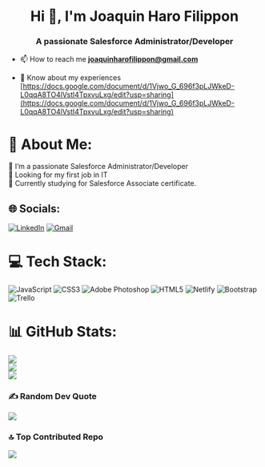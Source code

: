 <h1 align="center">Hi 👋, I'm Joaquin Haro Filippon</h1>
<h3 align="center">A passionate Salesforce Administrator/Developer</h3>

- 📫 How to reach me **joaquinharofilippon@gmail.com**

- 📄 Know about my experiences [https://docs.google.com/document/d/1Vjwo_G_696f3pLJWkeD-L0qqA8TO4lVstl4TpxvuLxg/edit?usp=sharing](https://docs.google.com/document/d/1Vjwo_G_696f3pLJWkeD-L0qqA8TO4lVstl4TpxvuLxg/edit?usp=sharing)

# 💫 About Me:
🔭 I’m a passionate Salesforce Administrator/Developer<br>🤝 Looking for my first job in IT<br>🌱 Currently studying for Salesforce Associate certificate.<br>

## 🌐 Socials:
[![LinkedIn](https://img.shields.io/badge/LinkedIn-%230077B5.svg?logo=linkedin&logoColor=white)](https://linkedin.com/in/joaquin-haro-filippon-a05967191) 
[![Gmail](https://img.shields.io/badge/Gmail-D14836?style=for-the-badge&logo=gmail&logoColor=white)](joaquinharofilippon@gmail.com) 
# 💻 Tech Stack:
![JavaScript](https://img.shields.io/badge/javascript-%23323330.svg?style=for-the-badge&logo=javascript&logoColor=%23F7DF1E) ![CSS3](https://img.shields.io/badge/css3-%231572B6.svg?style=for-the-badge&logo=css3&logoColor=white) ![Adobe Photoshop](https://img.shields.io/badge/adobephotoshop-%2331A8FF.svg?style=for-the-badge&logo=adobephotoshop&logoColor=white) ![HTML5](https://img.shields.io/badge/html5-%23E34F26.svg?style=for-the-badge&logo=html5&logoColor=white) ![Netlify](https://img.shields.io/badge/netlify-%23000000.svg?style=for-the-badge&logo=netlify&logoColor=#00C7B7) ![Bootstrap](https://img.shields.io/badge/bootstrap-%23563D7C.svg?style=for-the-badge&logo=bootstrap&logoColor=white) ![Trello](https://img.shields.io/badge/Trello-%23026AA7.svg?style=for-the-badge&logo=Trello&logoColor=white)

# 📊 GitHub Stats:
![](https://github-readme-stats.vercel.app/api?username=Keromon2k19&theme=tokyonight&hide_border=false&include_all_commits=true&count_private=true)<br/>
![](https://github-readme-streak-stats.herokuapp.com/?user=Keromon2k19&theme=tokyonight&hide_border=false)<br/>
![](https://github-readme-stats.vercel.app/api/top-langs/?username=Keromon2k19&theme=tokyonight&hide_border=false&include_all_commits=true&count_private=true&layout=compact)

### ✍️ Random Dev Quote
![](https://quotes-github-readme.vercel.app/api?type=horizontal&theme=tokyonight)

### 🔝 Top Contributed Repo
![](https://github-contributor-stats.vercel.app/api?username=Keromon2k19&limit=5&theme=tokyonight&combine_all_yearly_contributions=true)

<!-- Proudly created with GPRM ( https://gprm.itsvg.in ) -->

